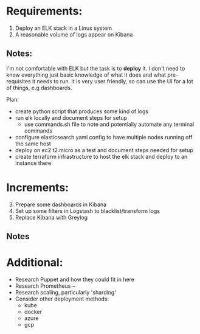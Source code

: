 # Requirements:
1. Deploy an ELK stack in a Linux system
2. A reasonable volume of logs appear on Kibana

## Notes:
I'm not comfortable with ELK but the task is to **deploy** it. I don't need to know everything just basic knowledge of what it does and what pre-requisites it needs to run. It is very user friendly, so can use the UI for a lot of things, e.g dashboards. 

Plan:
- create python script that produces some kind of logs 
- run elk locally and document steps for setup
    - use commands.sh file to note and potentially automate any terminal commands
- configure elasticsearch yaml config to have multiple nodes running off the same host 
- deploy on ec2 t2.micro as a test and document steps needed for setup
- create terraform infrastructure to host the elk stack and deploy to an instance there

# Increments:
3. Prepare some dashboards in Kibana
4. Set up some filters in Logstash to blacklist/transform logs
5. Replace Kibana with Greylog

## Notes

# Additional: 
- Research Puppet and how they could fit in here
- Research Prometheus ~
- Research scaling, particularly 'sharding' 
- Consider other deployment methods:
    - kube
    - docker
    - azure
    - gcp 
